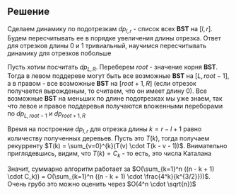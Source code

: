 ## Решение

Сделаем динамику по подотрезкам $dp_{l, r}$ - список всех **BST** на $[l, r]$. Будем пересчитывать ее в порядке увеличения длины отрезка. Ответ для отрезков длины 0 и 1 тривиальный, научимся пересчитывать динамику для отрезков побольше

Пусть хотим посчитать $dp_{L, R}$. Переберем $root$ - значение корня **BST**. Тогда в левом поддереве могут быть все возможные **BST** на $[L, root - 1]$, а в правом - все возможные **BST** на $[root + 1, R]$ (если отрезок получается вырожденым, то считаем, что он имеет длину 0). Все возможные **BST** на меньших по длине подотрезках мы уже знаем, так что левое и правое поддеревья получаются вложенными переборами по $dp_{L, root - 1}$ и $dp_{root + 1, R}$

Время на построение $dp_{l, r}$ для отрезка длины $k = r - l + 1$ равно количеству полученных деревьев. Пусть это $T(k)$, тогда получаем рекурренту $T(k) = \sum_{v=0}^{k}(T(v) \cdot T(k - v - 1))$. Внимательно приглядевшись, видим, что $T(k) = C_k$ - то есть, это числа Каталана

Значит, суммарно алгоритм работает за $O(\sum_{k=1}^n ((n - k + 1) \cdot C_k)) = O(\sum_{k=1}^n ((n - k + 1) \cdot \frac{4^k}{k^{3/2}}))$. Очень грубо это можно оценить через $O(4^n \cdot \sqrt{n})$